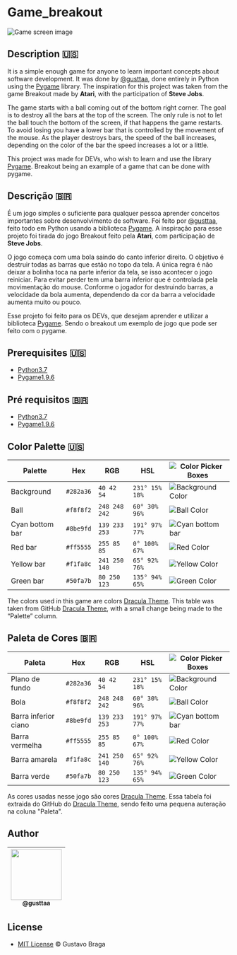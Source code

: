 # Game_breakout
![Game screen image](https://github.com/gusttaa/Game_breakout/blob/master/screenshot.png)

## Description :us:
It is a simple enough game for anyone to learn important concepts about software development. It was done by [@gusttaa](https://github.com/gusttaa), done entirely in Python using the [Pygame](https://github.com/pygame) library. The inspiration for this project was taken from the game Breakout made by **Atari**, with the participation of **Steve Jobs**.


The game starts with a ball coming out of the bottom right corner. The goal is to destroy all the bars at the top of the screen. The only rule is not to let the ball touch the bottom of the screen, if that happens the game restarts. To avoid losing you have a lower bar that is controlled by the movement of the mouse. As the player destroys bars, the speed of the ball increases, depending on the color of the bar the speed increases a lot or a little.

This project was made for DEVs, who wish to learn and use the library [Pygame](https://github.com/pygame). Breakout being an example of a game that can be done with pygame.

## Descrição :brazil:
É um jogo simples o suficiente para qualquer pessoa aprender conceitos importantes sobre  desenvolvimento de software. Foi feito por [@gusttaa](https://github.com/gusttaa), feito todo em Python usando a biblioteca [Pygame](https://github.com/pygame). A inspiração para esse projeto foi tirada do jogo Breakout feito pela **Atari**, com participação de **Steve Jobs**.

O jogo começa com uma bola saindo do canto inferior direito. O objetivo é destruir todas as barras que estão no topo da tela. A única regra é não deixar a bolinha toca na parte inferior da tela, se isso acontecer o jogo reiniciar. Para evitar perder tem uma barra inferior que é controlada pela movimentação do mouse. Conforme o jogador for destruindo barras, a velocidade da bola aumenta, dependendo da cor da barra a velocidade aumenta muito ou pouco.

Esse projeto foi feito para os DEVs, que desejam aprender e utilizar a biblioteca [Pygame](https://github.com/pygame). Sendo o breakout um exemplo de jogo que pode ser feito com o pygame.



## Prerequisites :us:
* [Python3.7](https://www.python.org/downloads/release/python-377/)
* [Pygame1.9.6](https://www.pygame.org/download.shtml)

## Pré requisitos :brazil:
* [Python3.7](https://www.python.org/downloads/release/python-377/)
* [Pygame1.9.6](https://www.pygame.org/download.shtml)

## Color Palette :us:
Palette           | Hex       | RGB           | HSL             | ![Color Picker Boxes](https://draculatheme.com/static/img/color-boxes/eyedropper.png)
---               | ---       | ---           | ---             | ---
Background        | `#282a36` | `40 42 54`    | `231° 15% 18%`  | ![Background Color](https://draculatheme.com/static/img/color-boxes/background.png)
Ball              | `#f8f8f2` | `248 248 242` | `60° 30% 96%`   | ![Ball Color](https://draculatheme.com/static/img/color-boxes/foreground.png)
Cyan bottom bar   | `#8be9fd` | `139 233 253` | `191° 97% 77%`  | ![Cyan bottom bar](https://draculatheme.com/static/img/color-boxes/cyan.png)
Red bar           | `#ff5555` | `255 85 85`   | `0° 100% 67%`   | ![Red Color](https://draculatheme.com/static/img/color-boxes/red.png)
Yellow bar        | `#f1fa8c` | `241 250 140` | `65° 92% 76%`   | ![Yellow Color](https://draculatheme.com/static/img/color-boxes/yellow.png)
Green bar         | `#50fa7b` | `80 250 123`  | `135° 94% 65%`  | ![Green Color](https://draculatheme.com/static/img/color-boxes/green.png)


The colors used in this game are colors [Dracula Theme](https://github.com/dracula/dracula-theme). This table was taken from GitHub [Dracula Theme](https://github.com/dracula/dracula-theme/blob/master/README.md), with a small change being made to the “Palette” column.

## Paleta de Cores :brazil:

Paleta           | Hex       | RGB           | HSL             | ![Color Picker Boxes](https://draculatheme.com/static/img/color-boxes/eyedropper.png)
---               | ---       | ---           | ---             | ---
Plano de fundo    | `#282a36` | `40 42 54`    | `231° 15% 18%`  | ![Background Color](https://draculatheme.com/static/img/color-boxes/background.png)
Bola             | `#f8f8f2` | `248 248 242` | `60° 30% 96%`   | ![Ball Color](https://draculatheme.com/static/img/color-boxes/foreground.png)
Barra inferior ciano | `#8be9fd` | `139 233 253` | `191° 97% 77%`  | ![Cyan bottom bar](https://draculatheme.com/static/img/color-boxes/cyan.png)
Barra vermelha          | `#ff5555` | `255 85 85`   | `0° 100% 67%`   | ![Red Color](https://draculatheme.com/static/img/color-boxes/red.png)
Barra amarela        | `#f1fa8c` | `241 250 140` | `65° 92% 76%`   | ![Yellow Color](https://draculatheme.com/static/img/color-boxes/yellow.png)
Barra verde         | `#50fa7b` | `80 250 123`  | `135° 94% 65%`  | ![Green Color](https://draculatheme.com/static/img/color-boxes/green.png)

As cores usadas nesse jogo são cores [Dracula Theme](https://github.com/dracula/dracula-theme). Essa tabela foi extraida do GitHub do [Dracula Theme](https://github.com/dracula/dracula-theme/blob/master/README.md), sendo feito uma pequena auteração na coluna "Paleta".

## Author
| [<img src="https://avatars2.githubusercontent.com/u/53372956?s=400&u=20e6ce9849584679bc01b474239e0778e57b7acc&v=4" width=115><br><sub>@gusttaa</sub>](https://github.com/gusttaa) |
| :---: |


## License 
* [MIT License](https://github.com/gusttaa/Game_breakout/blob/master/LICENSE) © Gustavo Braga
